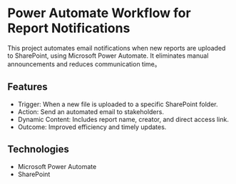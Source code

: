 # Power Automate Workflow for Report Notifications
This project automates email notifications when new reports are uploaded to SharePoint, using Microsoft Power Automate.
It eliminates manual announcements and reduces communication time。
## Features
- Trigger: When a new file is uploaded to a specific SharePoint folder.
- Action: Send an automated email to stakeholders.
- Dynamic Content: Includes report name, creator, and direct access link.
- Outcome: Improved efficiency and timely updates.
## Technologies
- Microsoft Power Automate
- SharePoint
